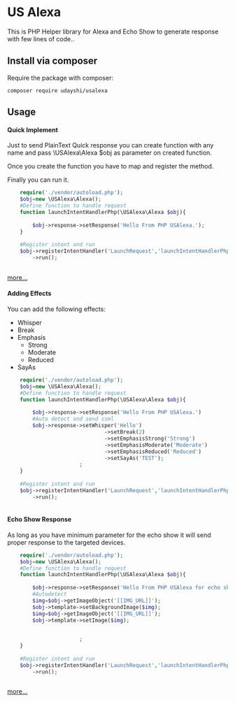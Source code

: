 # US Alexa
This is PHP Helper library  for Alexa and  Echo Show to generate response with few lines of code..

## Install via composer
Require the package with composer:
```
composer require udayshi/usalexa
```

## Usage
#### Quick Implement
Just to send PlainText Quick response you can create function with any name and pass \USAlexa\Alexa $obj as parameter on created function.

Once you create the function you have to map and register the method.

Finally you can run it.

```php
    require('./vendor/autoload.php');
    $obj=new \USAlexa\Alexa();
    #Define function to handle request
    function launchIntentHandlerPhp(\USAlexa\Alexa $obj){
        
        $obj->response->setResponse('Hello From PHP USAlexa.');
    }
    
    #Register intent and run    
    $obj->registerIntentHandler('LaunchRequest','launchIntentHandlerPhp')
        ->run();
    
```
[more...](https://github.com/udayshi/usalexa/blob/master/Docs/quick.md)



#### Adding Effects
You can add the following effects:
- Whisper
- Break
- Emphasis 
    - Strong 
    - Moderate 
    - Reduced
- SayAs    
  

```php
    require('./vendor/autoload.php');
    $obj=new \USAlexa\Alexa();
    #Define function to handle request
    function launchIntentHandlerPhp(\USAlexa\Alexa $obj){
        
        $obj->response->setResponse('Hello From PHP USAlexa.')
        #Auto detect and send ssml
        $obj->response->setWhisper('Hello')
                               ->setBreak(2)
                               ->setEmphasisStrong('Strong')
                               ->setEmphasisModerate('Moderate')
                               ->setEmphasisReduced('Reduced')
                               ->setSayAs('TEST');
                       ;
    }
    
    #Register intent and run    
    $obj->registerIntentHandler('LaunchRequest','launchIntentHandlerPhp')
        ->run();
    
```


#### Echo Show Response
As long as you have minimum parameter for the echo show it will send proper response to the targeted devices.



```php
    require('./vendor/autoload.php');
    $obj=new \USAlexa\Alexa();
    #Define function to handle request
    function launchIntentHandlerPhp(\USAlexa\Alexa $obj){
        
        $obj->response->setResponse('Hello From PHP USAlexa for echo show.')
        #Autodetect       
        $img=$obj->getImageObject('[[IMG_URL]]');
        $obj->template->setBackgroundImage($img);
        $img=$obj->getImageObject('[[IMG_URL]]');
        $obj->template->setImage($img);

                               
                       ;
    }
    
    #Register intent and run    
    $obj->registerIntentHandler('LaunchRequest','launchIntentHandlerPhp')
        ->run();
    
```
[more...](https://github.com/udayshi/usalexa/blob/master/Docs/echo-show.md)